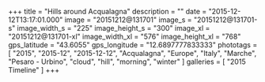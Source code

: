 +++
title = "Hills around Acqualagna"
description = ""
date = "2015-12-12T13:17:01.000"
image = "20151212@131701"
image_s = "20151212@131701-s"
image_width_s = "225"
image_height_s = "300"
image_xl = "20151212@131701-xl"
image_width_xl = "576"
image_height_xl = "768"
gps_latitude = "43.6055"
gps_longitude = "12.6897777833333"
phototags = [ "2015", "2015-12", "2015-12-12", "Acqualagna", "Europe", "Italy", "Marche", "Pesaro - Urbino", "cloud", "hill", "morning", "winter" ]
galleries = [ "2015 Timeline" ]
+++
